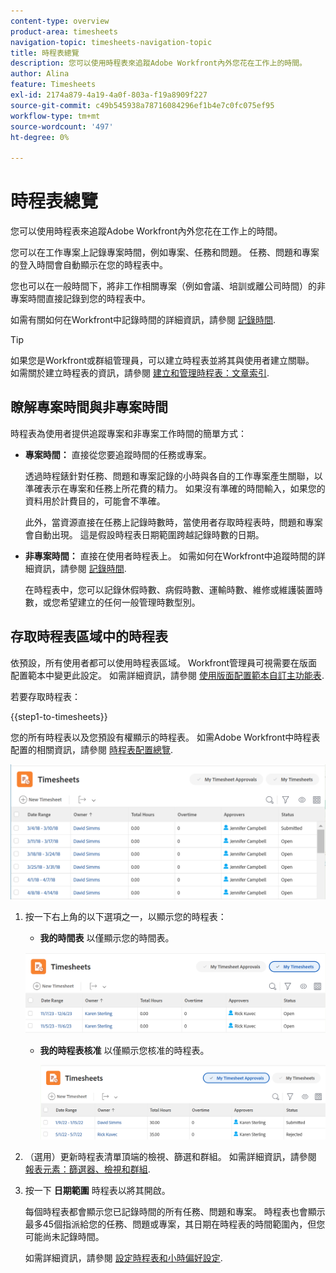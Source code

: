 ```yaml
---
content-type: overview
product-area: timesheets
navigation-topic: timesheets-navigation-topic
title: 時程表總覽
description: 您可以使用時程表來追蹤Adobe Workfront內外您花在工作上的時間。
author: Alina
feature: Timesheets
exl-id: 2174a879-4a19-4a0f-803a-f19a8909f227
source-git-commit: c49b545938a78716084296ef1b4e7c0fc075ef95
workflow-type: tm+mt
source-wordcount: '497'
ht-degree: 0%

---
```


# 時程表總覽

您可以使用時程表來追蹤Adobe Workfront內外您花在工作上的時間。

您可以在工作專案上記錄專案時間，例如專案、任務和問題。 任務、問題和專案的登入時間會自動顯示在您的時程表中。

您也可以在一般時間下，將非工作相關專案（例如會議、培訓或離公司時間）的非專案時間直接記錄到您的時程表中。

如需有關如何在Workfront中記錄時間的詳細資訊，請參閱 [記錄時間](../../timesheets/create-and-manage-timesheets/log-time.md).

>[!TIP]
>
>如果您是Workfront或群組管理員，可以建立時程表並將其與使用者建立關聯。 如需關於建立時程表的資訊，請參閱 [建立和管理時程表：文章索引](../create-and-manage-timesheets/create-and-manage-timesheets.md).


## 瞭解專案時間與非專案時間

時程表為使用者提供追蹤專案和非專案工作時間的簡單方式：

* **專案時間：** 直接從您要追蹤時間的任務或專案。

  透過時程錶針對任務、問題和專案記錄的小時與各自的工作專案產生關聯，以準確表示在專案和任務上所花費的精力。 如果沒有準確的時間輸入，如果您的資料用於計費目的，可能會不準確。

  此外，當資源直接在任務上記錄時數時，當使用者存取時程表時，問題和專案會自動出現。 這是假設時程表日期範圍跨越記錄時數的日期。

* **非專案時間：** 直接在使用者時程表上。 如需如何在Workfront中追蹤時間的詳細資訊，請參閱   [記錄時間](../../timesheets/create-and-manage-timesheets/log-time.md).

  在時程表中，您可以記錄休假時數、病假時數、運輸時數、維修或維護裝置時數，或您希望建立的任何一般管理時數型別。

## 存取時程表區域中的時程表

依預設，所有使用者都可以使用時程表區域。 Workfront管理員可視需要在版面配置範本中變更此設定。 如需詳細資訊，請參閱 [使用版面配置範本自訂主功能表](/help/quicksilver/administration-and-setup/customize-workfront/use-layout-templates/customize-main-menu.md).

若要存取時程表：

{{step1-to-timesheets}}

您的所有時程表以及您預設有權顯示的時程表。 如需Adobe Workfront中時程表配置的相關資訊，請參閱 [時程表配置總覽](../../timesheets/timesheets/timesheet-layout.md).

![](assets/all-timesheets-list-nwe-350x68.png)

1. 按一下右上角的以下選項之一，以顯示您的時程表：

   * **我的時間表** 以僅顯示您的時間表。

   ![](assets/my-timesheets-list-various-statuses-nwe-350x60.png)

   * **我的時程表核准** 以僅顯示您核准的時程表。

     ![](assets/timesheets-i-approve-list-with0filters-new-nwe-350x61.png)


1. （選用）更新時程表清單頂端的檢視、篩選和群組。 如需詳細資訊，請參閱 [報表元素：篩選器、檢視和群組](../../reports-and-dashboards/reports/reporting-elements/reporting-elements-overview.md).

1. 按一下 **日期範圍** 時程表以將其開啟。

   每個時程表都會顯示您已記錄時間的所有任務、問題和專案。 時程表也會顯示最多45個指派給您的任務、問題或專案，其日期在時程表的時間範圍內，但您可能尚未記錄時間。

   如需詳細資訊，請參閱 [設定時程表和小時偏好設定](../../administration-and-setup/set-up-workfront/configure-timesheets-schedules/timesheet-and-hour-preferences.md).
